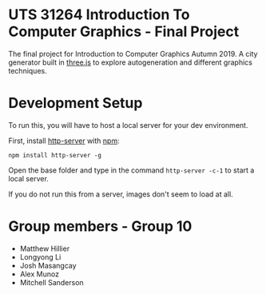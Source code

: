 # UTS 31264 Introduction To Computer Graphics - Final Project
The final project for Introduction to Computer Graphics Autumn 2019.
A city generator built in [three.js](https://threejs.org/) to explore autogeneration and different graphics techniques.


# Development Setup
To run this, you will have to host a local server for your dev environment.

First, install [http-server](https://www.npmjs.com/package/http-server) with [npm](https://www.npmjs.com/):

`npm install http-server -g`

Open the base folder and type in the command `http-server -c-1` to start a local server.

If you do not run this from a server, images don't seem to load at all.


# Group members - Group 10
* Matthew Hillier
* Longyong Li
* Josh Masangcay
* Alex Munoz
* Mitchell Sanderson
